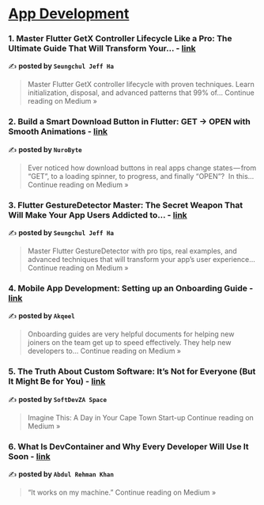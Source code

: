 
<h1><a href=https://medium.com/tag/mobile-app-development/recommended target="_blank" rel="noopener noreferrer">App Development</a></h1>
<h3>1. Master Flutter GetX Controller Lifecycle Like a Pro: The Ultimate Guide That Will Transform Your… - <a href="https://medium.com/@alaxhenry0121/master-flutter-getx-controller-lifecycle-like-a-pro-the-ultimate-guide-that-will-transform-your-da2110dd9336?source=rss------mobile_app_development-5" target="_blank" rel="noopener noreferrer">link</a></h3>

✍️ **posted by `Seungchul Jeff Ha`**

<blockquote>Master Flutter GetX controller lifecycle with proven techniques. Learn initialization, disposal, and advanced patterns that 99% of…
Continue reading on Medium »</blockquote>

<h3>2. Build a Smart Download Button in Flutter: GET → OPEN with Smooth Animations - <a href="https://nurobyte.medium.com/build-a-smart-download-button-in-flutter-get-open-with-smooth-animations-f0c8e8437bd4?source=rss------mobile_app_development-5" target="_blank" rel="noopener noreferrer">link</a></h3>

✍️ **posted by `NuroByte`**

<blockquote>Ever noticed how download buttons in real apps change states — from “GET”, to a loading spinner, to progress, and finally “OPEN”?
 In this…
Continue reading on Medium »</blockquote>

<h3>3. Flutter GestureDetector Master: The Secret Weapon That Will Make Your App Users Addicted to… - <a href="https://medium.com/@alaxhenry0121/flutter-gesturedetector-master-the-secret-weapon-that-will-make-your-app-users-addicted-to-8b9e43505d9e?source=rss------mobile_app_development-5" target="_blank" rel="noopener noreferrer">link</a></h3>

✍️ **posted by `Seungchul Jeff Ha`**

<blockquote>Master Flutter GestureDetector with pro tips, real examples, and advanced techniques that will transform your app’s user experience…
Continue reading on Medium »</blockquote>

<h3>4. Mobile App Development: Setting up an Onboarding Guide - <a href="https://medium.com/@akqeel/mobile-app-development-setting-up-an-onboarding-guide-be49dd1284b6?source=rss------mobile_app_development-5" target="_blank" rel="noopener noreferrer">link</a></h3>

✍️ **posted by `Akqeel`**

<blockquote>Onboarding guides are very helpful documents for helping new joiners on the team get up to speed effectively. They help new developers to…
Continue reading on Medium »</blockquote>

<h3>5. The Truth About Custom Software: It’s Not for Everyone (But It Might Be for You) - <a href="https://medium.com/@softdevza/the-truth-about-custom-software-its-not-for-everyone-but-it-might-be-for-you-fca30b004f7c?source=rss------mobile_app_development-5" target="_blank" rel="noopener noreferrer">link</a></h3>

✍️ **posted by `SoftDevZA Space`**

<blockquote>Imagine This: A Day in Your Cape Town Start-up
Continue reading on Medium »</blockquote>

<h3>6.  What Is DevContainer and Why Every Developer Will Use It Soon - <a href="https://medium.com/@arkhan.khansb/what-is-devcontainer-and-why-every-developer-will-use-it-soon-e73ab6adff22?source=rss------mobile_app_development-5" target="_blank" rel="noopener noreferrer">link</a></h3>

✍️ **posted by `Abdul Rehman Khan`**

<blockquote>“It works on my machine.”
Continue reading on Medium »</blockquote>

